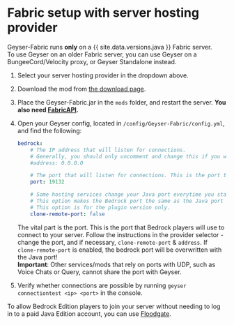 
# Fabric setup with server hosting provider

<div class="alert alert-warning" role="alert">
	Geyser-Fabric runs <b>only</b> on a {{ site.data.versions.java }} Fabric server. <br>
To use Geyser on an older Fabric server, you can use Geyser on a BungeeCord/Velocity proxy, or Geyser Standalone instead. 
 </div>

1. Select your server hosting provider in the dropdown above.
2. Download the mod from [the download page](https://download.geysermc.org/v2/projects/geyser/versions/latest/builds/latest/downloads/fabric).
3. Place the Geyser-Fabric.jar in the `mods` folder, and restart the server. **You also need [FabricAPI](https://modrinth.com/mod/fabric-api).**
4. Open your Geyser config, located in `/config/Geyser-Fabric/config.yml`, and find the following:

    ```yaml
    bedrock: 
        # The IP address that will listen for connections. 
        # Generally, you should only uncomment and change this if you want to limit what IPs can connect to your server. 
        #address: 0.0.0.0 

        # The port that will listen for connections. This is the port that Bedrock players will use to connect to your server.
        port: 19132 

        # Some hosting services change your Java port everytime you start the server and require the same port to be used for Bedrock. 
        # This option makes the Bedrock port the same as the Java port every time you start the server. 
        # This option is for the plugin version only. 
        clone-remote-port: false 
    ``` 
    The vital part is the port. This is the port that Bedrock players will use to connect to your server. 
    Follow the instructions in the provider selector - change the port, and if necessary, `clone-remote-port` & `address`.
    If `clone-remote-port` is enabled, the bedrock port will be overwritten with the Java port! <br>
    **Important**: Other services/mods that rely on ports with UDP, such as Voice Chats or Query, cannot share the port with Geyser.
 
5. Verify whether connections are possible by running `geyser connectiontest <ip> <port>` in the console.

<div class="alert alert-info" role="alert">
    To allow Bedrock Edition players to join your server without needing to log in to a paid Java Edition account, you can use <a href="/floodgate/setup/">Floodgate</a>.
</div>